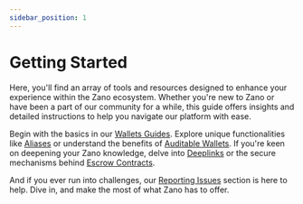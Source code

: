 ```yaml
---
sidebar_position: 1
---
```


# Getting Started

Here, you'll find an array of tools and resources designed to enhance your experience within the Zano ecosystem. Whether you're new to Zano or have been a part of our community for a while, this guide offers insights and detailed instructions to help you navigate our platform with ease.

Begin with the basics in our [Wallets Guides](/docs/use/wallets/overview). Explore unique functionalities like [Aliases](aliases) or understand the benefits of [Auditable Wallets](auditable-wallets-faq). If you're keen on deepening your Zano knowledge, delve into [Deeplinks](deeplinks) or the secure mechanisms behind [Escrow Contracts](escrow-contracts).

And if you ever run into challenges, our [Reporting Issues](reporting-issues) section is here to help. Dive in, and make the most of what Zano has to offer.
